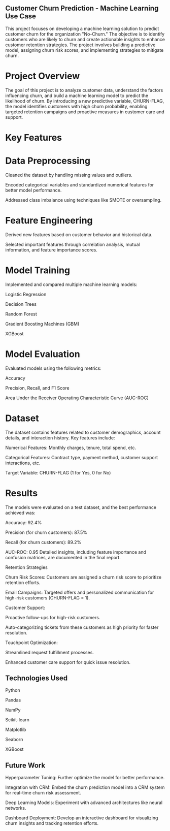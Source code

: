 ## Customer Churn Prediction - Machine Learning Use Case

This project focuses on developing a machine learning solution to predict customer churn for the organization "No-Churn." The objective is to identify customers who are likely to churn and create actionable insights to enhance customer retention strategies. The project involves building a predictive model, assigning churn risk scores, and implementing strategies to mitigate churn.

# Project Overview

The goal of this project is to analyze customer data, understand the factors influencing churn, and build a machine learning model to predict the likelihood of churn. By introducing a new predictive variable, CHURN-FLAG, the model identifies customers with high churn probability, enabling targeted retention campaigns and proactive measures in customer care and support.

# Key Features

# Data Preprocessing

Cleaned the dataset by handling missing values and outliers.

Encoded categorical variables and standardized numerical features for better model performance.

Addressed class imbalance using techniques like SMOTE or oversampling.

# Feature Engineering

Derived new features based on customer behavior and historical data.

Selected important features through correlation analysis, mutual information, and feature importance scores.

# Model Training

Implemented and compared multiple machine learning models:

Logistic Regression

Decision Trees

Random Forest

Gradient Boosting Machines (GBM)

XGBoost

# Model Evaluation

Evaluated models using the following metrics:

Accuracy

Precision, Recall, and F1 Score

Area Under the Receiver Operating Characteristic Curve (AUC-ROC)

# Dataset

The dataset contains features related to customer demographics, account details, and interaction history. Key features include:

Numerical Features: Monthly charges, tenure, total spend, etc.

Categorical Features: Contract type, payment method, customer support interactions, etc.

Target Variable: CHURN-FLAG (1 for Yes, 0 for No)

# Results

The models were evaluated on a test dataset, and the best performance achieved was:

Accuracy: 92.4%

Precision (for churn customers): 87.5%

Recall (for churn customers): 89.2%

AUC-ROC: 0.95
Detailed insights, including feature importance and confusion matrices, are documented in the final report.

Retention Strategies

Churn Risk Scores: Customers are assigned a churn risk score to prioritize retention efforts.

Email Campaigns: Targeted offers and personalized communication for high-risk customers (CHURN-FLAG = 1).

Customer Support:

Proactive follow-ups for high-risk customers.

Auto-categorizing tickets from these customers as high priority for faster resolution.

Touchpoint Optimization:

Streamlined request fulfillment processes.

Enhanced customer care support for quick issue resolution.

## Technologies Used

Python

Pandas

NumPy

Scikit-learn

Matplotlib

Seaborn

XGBoost

## Future Work

Hyperparameter Tuning: Further optimize the model for better performance.

Integration with CRM: Embed the churn prediction model into a CRM system for real-time churn risk assessment.

Deep Learning Models: Experiment with advanced architectures like neural networks.

Dashboard Deployment: Develop an interactive dashboard for visualizing churn insights and tracking retention efforts.
